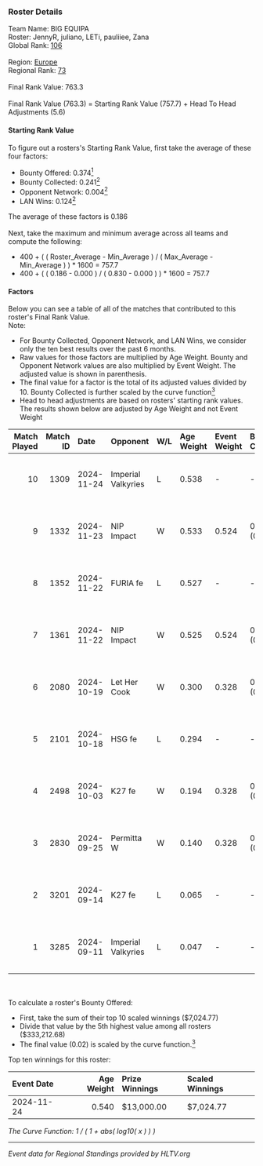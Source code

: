 ### Roster Details<br />
Team Name: BIG EQUIPA<br />
Roster: JennyR, juliano, LETi, pauliiee, Zana<br />
Global Rank: [106](../../standings_global_2025_03_03.md)<br />
<br />
Region: [Europe]( ../../standings_europe_2025_03_03.md)<br />
Regional Rank: [73]( ../../standings_europe_2025_03_03.md)<br />
<br />
Final Rank Value:  763.3<br />
<br />
Final Rank Value (763.3) = Starting Rank Value (757.7) + Head To Head Adjustments (5.6)<br />

#### Starting Rank Value<br />
To figure out a rosters's Starting Rank Value, first take the average of these four factors:<br />
- Bounty Offered: 0.374[<sup>1</sup>](#table2)
- Bounty Collected: 0.241[<sup>2</sup>](#table1)
- Opponent Network: 0.004[<sup>2</sup>](#table1)
- LAN Wins: 0.124[<sup>2</sup>](#table1)

The average of these factors is 0.186<br />
<br />
Next, take the maximum and minimum average across all teams and compute the following:<br />
- 400 + ( ( Roster_Average - Min_Average ) / ( Max_Average - Min_Average ) ) * 1600 = 757.7
- 400 + ( ( 0.186 - 0.000 ) / ( 0.830 - 0.000 ) ) * 1600 = 757.7


#### Factors<br />
Below you can see a table of all of the matches that contributed to this roster's Final Rank Value.<br />
Note:<br />

- For Bounty Collected, Opponent Network, and LAN Wins, we consider only the ten best results over the past 6 months.
- Raw values for those factors are multiplied by Age Weight. Bounty and Opponent Network values are also multiplied by Event Weight. The adjusted value is shown in parenthesis.
- The final value for a factor is the total of its adjusted values divided by 10. Bounty Collected is further scaled by the curve function[<sup>3</sup>](#curveFunction)
- Head to head adjustments are based on rosters' starting rank values. The results shown below are adjusted by Age Weight and not Event Weight
<span id="table1"></span><br />


| Match Played | Match ID | Date       | Opponent           | W/L | Age Weight | Event Weight | Bounty Collected | Opponent Network | LAN Wins  | H2H Adj. | Roster                                |
| -: | -: | :- | :- | :- | :- | :- | :- | :- | :- | -: | :- |
|           10 |     1309 | 2024-11-24 | Imperial Valkyries | L   | 0.538      | -            | -                | -                | -         |    -3.47 | JennyR, juliano, LETi, pauliiee, Zana |
|            9 |     1332 | 2024-11-23 | NIP Impact         | W   | 0.533      | 0.524        | 0.011 (0.003)    | 0.056 (0.016)    | 1 (0.533) |     6.88 | JennyR, juliano, LETi, pauliiee, Zana |
|            8 |     1352 | 2024-11-22 | FURIA fe           | L   | 0.527      | -            | -                | -                | -         |    -3.62 | JennyR, juliano, LETi, pauliiee, Zana |
|            7 |     1361 | 2024-11-22 | NIP Impact         | W   | 0.525      | 0.524        | 0.011 (0.003)    | 0.056 (0.015)    | 1 (0.525) |     6.84 | JennyR, juliano, LETi, pauliiee, Zana |
|            6 |     2080 | 2024-10-19 | Let Her Cook       | W   | 0.300      | 0.328        | 0.002 (0.000)    | 0.029 (0.003)    | 0 (0.000) |     3.15 | JennyR, juliano, LETi, pauliiee, Zana |
|            5 |     2101 | 2024-10-18 | HSG fe             | L   | 0.294      | -            | -                | -                | -         |    -6.22 | JennyR, juliano, LETi, pauliiee, Zana |
|            4 |     2498 | 2024-10-03 | K27 fe             | W   | 0.194      | 0.328        | 0.006 (0.000)    | 0.048 (0.003)    | 0 (0.000) |     2.25 | JennyR, juliano, LETi, pauliiee, Zana |
|            3 |     2830 | 2024-09-25 | Permitta W         | W   | 0.140      | 0.328        | 0.003 (0.000)    | 0.041 (0.002)    | 0 (0.000) |     1.41 | JennyR, juliano, LETi, pauliiee, Zana |
|            2 |     3201 | 2024-09-14 | K27 fe             | L   | 0.065      | -            | -                | -                | -         |    -1.30 | JennyR, juliano, LETi, pauliiee, Zana |
|            1 |     3285 | 2024-09-11 | Imperial Valkyries | L   | 0.047      | -            | -                | -                | -         |    -0.31 | JennyR, juliano, LETi, pauliiee, Zana |

<br />
<span id="table2"></span><br />
To calculate a roster's Bounty Offered:<br />

- First, take the sum of their top 10 scaled winnings ($7,024.77)
- Divide that value by the 5th highest value among all rosters ($333,212.68)
- The final value (0.02) is scaled by the curve function.[<sup>3</sup>](#curveFunction)

Top ten winnings for this roster:<br />

| Event Date | Age Weight | Prize Winnings | Scaled Winnings |
| :- | -: | :- | :- |
| 2024-11-24 |      0.540 | $13,000.00     | $7,024.77       |


<span id="curveFunction"></span>_The Curve Function: 1 / ( 1 + abs( log10( x ) ) )_<br />

---
_Event data for Regional Standings provided by HLTV.org_<br />
